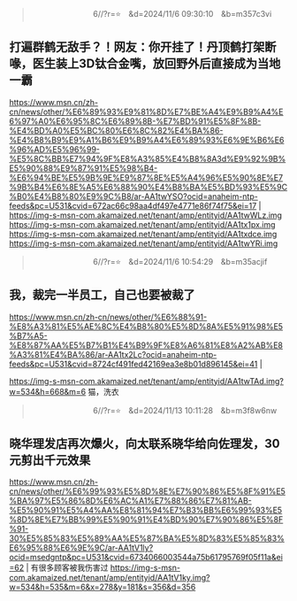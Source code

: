
>　　　　　　　　6//?r=⭐　&d=2024/11/6 09:30:10　&b=m357c3vi
## 打遍群鹤无敌手？！网友：你开挂了！丹顶鹤打架断喙，医生装上3D钛合金嘴，放回野外后直接成为当地一霸
https://www.msn.cn/zh-cn/news/other/%E6%89%93%E9%81%8D%E7%BE%A4%E9%B9%A4%E6%97%A0%E6%95%8C%E6%89%8B-%E7%BD%91%E5%8F%8B-%E4%BD%A0%E5%BC%80%E6%8C%82%E4%BA%86-%E4%B8%B9%E9%A1%B6%E9%B9%A4%E6%89%93%E6%9E%B6%E6%96%AD%E5%96%99-%E5%8C%BB%E7%94%9F%E8%A3%85%E4%B8%8A3d%E9%92%9B%E5%90%88%E9%87%91%E5%98%B4-%E6%94%BE%E5%9B%9E%E9%87%8E%E5%A4%96%E5%90%8E%E7%9B%B4%E6%8E%A5%E6%88%90%E4%B8%BA%E5%BD%93%E5%9C%B0%E4%B8%80%E9%9C%B8/ar-AA1twYSO?ocid=anaheim-ntp-feeds&pc=U531&cvid=672ac66c98aa4df497e4771e86f74f75&ei=17
|
https://img-s-msn-com.akamaized.net/tenant/amp/entityid/AA1twWLz.img
https://img-s-msn-com.akamaized.net/tenant/amp/entityid/AA1tx1px.img
https://img-s-msn-com.akamaized.net/tenant/amp/entityid/AA1txdce.img
https://img-s-msn-com.akamaized.net/tenant/amp/entityid/AA1twYRi.img

>　　　　　　　　6//?r=⭐　&d=2024/11/6 10:54:29　&b=m35acjif
## 我，裁完一半员工，自己也要被裁了
https://www.msn.cn/zh-cn/news/other/%E6%88%91-%E8%A3%81%E5%AE%8C%E4%B8%80%E5%8D%8A%E5%91%98%E5%B7%A5-%E8%87%AA%E5%B7%B1%E4%B9%9F%E8%A6%81%E8%A2%AB%E8%A3%81%E4%BA%86/ar-AA1tx2Lc?ocid=anaheim-ntp-feeds&pc=U531&cvid=8724cf491fed42169ea3e8b01d896145&ei=41
|

https://img-s-msn-com.akamaized.net/tenant/amp/entityid/AA1twTAd.img?w=534&h=668&m=6
猫，洗衣

>　　　　　　　　6//?r=⭐　&d=2024/11/13 10:11:28　&b=m3f8w6nw
## 晓华理发店再次爆火，向太联系晓华给向佐理发，30元剪出千元效果
https://www.msn.cn/zh-cn/news/other/%E6%99%93%E5%8D%8E%E7%90%86%E5%8F%91%E5%BA%97%E5%86%8D%E6%AC%A1%E7%88%86%E7%81%AB-%E5%90%91%E5%A4%AA%E8%81%94%E7%B3%BB%E6%99%93%E5%8D%8E%E7%BB%99%E5%90%91%E4%BD%90%E7%90%86%E5%8F%91-30%E5%85%83%E5%89%AA%E5%87%BA%E5%8D%83%E5%85%83%E6%95%88%E6%9E%9C/ar-AA1tV1ly?ocid=msedgntp&pc=U531&cvid=6734066003544a75b61795769f05f11a&ei=62
|
有很多顾客被我伤害过
https://img-s-msn-com.akamaized.net/tenant/amp/entityid/AA1tV1ky.img?w=534&h=535&m=6&x=278&y=181&s=356&d=356
